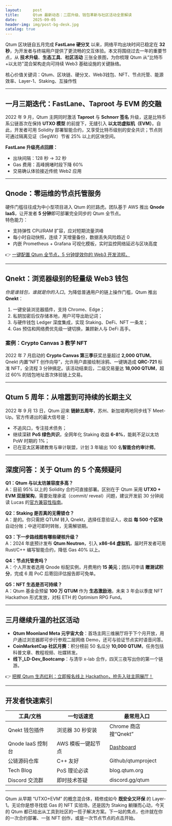 ```yaml
---
layout:     post
title:      Qtum 最新动态：二层升级、钱包革新与社区活动全景解读
date:       2025-09-05
header-img: img/post-bg-desk.jpg
catalog: true
---
```


Qtum 区块链自五月完成 **FastLane 硬分叉** 以来，网络平均出块时间已稳定在 **32 秒**，为开发者与终端用户提供了更流畅的交互体验。本文将围绕过去一年的重要节点，从 **技术升级**、**生态工具**、**社区活动** 三张全景图，为你梳理 Qtum 从“比特币+以太坊”混合架构走向可持续 Web3 基础设施的关键脉络。

核心价值关键词：Qtum、区块链、硬分叉、Web3钱包、NFT、节点托管、能源效率、Layer-1、Staking、互操作性

---

## 一月三期迭代：FastLane、Taproot 与 EVM 的交融

2022 年 9 月，Qtum 主网同时激活 **Taproot** 与 **Schnorr 签名** 升级，这是比特币系公链首次在保持 **UTXO 模型** 的前提下，无缝引入 **以太坊虚拟机（EVM）**。自此，开发者可用 Solidity 部署智能合约，又享受比特币级别的安全共识；节点则可通过隔离见证（SegWit）节省 25% 以上的区块空间。

**FastLane 升级亮点回顾：**
- 出块间隔：128 秒 → 32 秒  
- Gas 费用：高峰拥堵时段下降 60%  
- 交易确认体验接近传统 Web2 应用

---

## Qnode：零运维的节点托管服务

硬件门槛往往成为中小型项目进入 Qtum 的拦路虎。团队基于 AWS 推出 **Qnode IaaS**，让开发者 **5 分钟**即可部署完全同步的 Qtum 全节点。  
特色能力：  
- 支持弹性 CPU/RAM 扩容，应对短期流量洪峰  
- 每小时自动快照，连续 7 天增量备份，数据丢失风险趋近 0  
- 内嵌 Prometheus + Grafana 可视化模板，实时监控网络延迟与区块高度

👉 [一键配置 Qtum 全节点，5 分钟提效你的 Web3 开发流程。](https://okxdog.com/)

---

## Qnekt：浏览器级别的轻量级 Web3 钱包

*你是谁钱包，谁就是你的入口*。为降低普通用户的链上操作门槛，Qtum 推出 **Qnekt**：  
1. 一键安装浏览器插件，支持 Chrome、Edge；  
2. 私钥加密后仅存储本地，用户可导出助记词；  
3. 与硬件钱包 Ledger 深度集成，实现 Staking、DeFi、NFT 一条龙；  
4. Gas 预估和网络费优先级一键切换，兼顾新人与 DeFi 高手。

### 案例：Crypto Canvas 3 教学 NFT
2022 年 7 月启动的 **Crypto Canvas 第三季**获奖总量超过 **2,000 QTUM**。Qnekt 内置“NFT 创作向导”，允许用户直接绘制涂鸦、一键铸造成 **QRC-721** 标准 NFT，全流程 3 分钟搞定。该活动结束后，二级交易量达 **18,000 QTUM**，超过 60% 的钱包地址首次体验链上交易。

---

## Qtum 5 周年：从喧嚣到可持续的长期主义

2022 年 9 月 13 日，Qtum 迎来 **链龄五周年**，苏州、新加坡两地同步线下 Meet-Up。官方传递出的最大信号是：  
- 不追风口，专注技术债务；  
- 继续深耕 **PoS 绿色共识**，全网年化 Staking 收益 **6-8%**，能耗不足以太坊 PoW 时期的 1%；  
- 已在亚太区筹建教育与审计联盟，计划 3 年输出 100 名**智能合约审计师**。

---

## 深度问答：关于 Qtum 的 5 个高频疑问

**Q1：Qtum 与以太坊兼容度多高？**  
A：目前 95% 以上的 Solidity 合约可直接部署。区别在于 Qtum 采用 **UTXO + EVM 双层架构**，需要处理承诺（commit/ reveal）问题，建议开发前 30 分钟阅读 Lucas 的[官方兼容性指南](https://blog.qtum.org/build-on-qtum-746784450609)。

**Q2：Staking 是否真的无需锁仓？**  
A：是的。你只需把 QTUM 转入 Qnekt，选择任意验证人，收益 **每 500 个区块**自动分账；中途可即时转账，无需解锁期。

**Q3：下一步路线图有哪些硬核升级？**  
A：2024 年底预计发布 **Qtum Neutron**，引入 **x86-64 虚拟机**，届时开发者可用 Rust/C++ 编写智能合约，降低 Gas 40% 以上。

**Q4：节点托管贵吗？**  
A：个人开发者选用 Qnode 标配实例，月费用约 **15 美元**；团队可申请 **赠测试积分**，完成 6 周 PoC 后寄回评估报告即可免单。

**Q5：NFT 生态是否可持续？**  
A：Qtum 基金会预留 **100 万 QTUM** 作为 **生态激励池**，未来 3 年会以季度 NFT Hackathon 形式发放，对标 ETH 的 Optimism RPG Fund。

---

## 三月继续升温的社区活动

- **Qtum Moonland Meta 元宇宙大会**：首场主网三维展厅将于下个月开放，用户通过浏览器即可步行参观二层网络 Demo，还可与验证节点实时语音问答。  
- **CoinMarketCap 社区月赛**：积分榜前 50 名瓜分 **10,000 QTUM**，任务包括科普文章、教程视频、社媒转发。  
- **线下_LD-Dev_Bootcamp**：与清华 x-lab 合作，四天三夜写出你的第一个链游。

👉 [把握 Qtum 生态红利：立即报名线上 Hackathon，抢先入驻主网展厅！](https://okxdog.com/)

---

## 开发者快速索引

| 工具/文档            | 一句话速览 | 最常用入口 |
|----------------------|------------|------------|
| Qnekt 钱包插件        | 浏览器 30 秒安装 | Chrome 商店搜“Qnekt” |
| Qnode IaaS 控制台     | AWS 模板一键起节点 | [Dashboard](https://qnode.qtum.org) |
| 公链源码仓库          | C++ 友好 | Github/qtumproject |
| Tech Blog             | PoS 理论必读 | blog.qtum.org |
| Discord 交流群        | 即时技术答疑 | discord.gg/qtum |

---

Qtum 从早期 “UTXO+EVM” 的概念混合体，精修成如今 **既安全又环保** 的 Layer-1。无论你是想寻找低 Gas 的 NFT 实验场，还是因为 Staking 躺赚而心动，今天的 Qtum 都已给出从工具到社区的一揽子解决方案。下一站的焦点，也许就在你的一次合约部署、一张 NFT 创作，或是一次节点节点的点击开始。